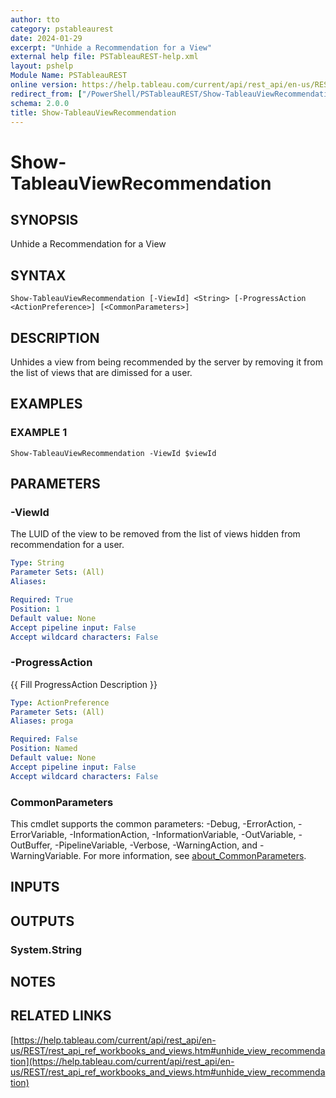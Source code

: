 ```yaml
---
author: tto
category: pstableaurest
date: 2024-01-29
excerpt: "Unhide a Recommendation for a View"
external help file: PSTableauREST-help.xml
layout: pshelp
Module Name: PSTableauREST
online version: https://help.tableau.com/current/api/rest_api/en-us/REST/rest_api_ref_workbooks_and_views.htm#unhide_view_recommendation
redirect_from: ["/PowerShell/PSTableauREST/Show-TableauViewRecommendation/", "/PowerShell/PSTableauREST/show-tableauviewrecommendation/", "/PowerShell/show-tableauviewrecommendation/"]
schema: 2.0.0
title: Show-TableauViewRecommendation
---
```


# Show-TableauViewRecommendation

## SYNOPSIS
Unhide a Recommendation for a View

## SYNTAX

```
Show-TableauViewRecommendation [-ViewId] <String> [-ProgressAction <ActionPreference>] [<CommonParameters>]
```

## DESCRIPTION
Unhides a view from being recommended by the server by removing it from the list of views that are dimissed for a user.

## EXAMPLES

### EXAMPLE 1
```
Show-TableauViewRecommendation -ViewId $viewId
```

## PARAMETERS

### -ViewId
The LUID of the view to be removed from the list of views hidden from recommendation for a user.

```yaml
Type: String
Parameter Sets: (All)
Aliases:

Required: True
Position: 1
Default value: None
Accept pipeline input: False
Accept wildcard characters: False
```

### -ProgressAction
{{ Fill ProgressAction Description }}

```yaml
Type: ActionPreference
Parameter Sets: (All)
Aliases: proga

Required: False
Position: Named
Default value: None
Accept pipeline input: False
Accept wildcard characters: False
```

### CommonParameters
This cmdlet supports the common parameters: -Debug, -ErrorAction, -ErrorVariable, -InformationAction, -InformationVariable, -OutVariable, -OutBuffer, -PipelineVariable, -Verbose, -WarningAction, and -WarningVariable. For more information, see [about_CommonParameters](http://go.microsoft.com/fwlink/?LinkID=113216).

## INPUTS

## OUTPUTS

### System.String
## NOTES

## RELATED LINKS

[https://help.tableau.com/current/api/rest_api/en-us/REST/rest_api_ref_workbooks_and_views.htm#unhide_view_recommendation](https://help.tableau.com/current/api/rest_api/en-us/REST/rest_api_ref_workbooks_and_views.htm#unhide_view_recommendation)

